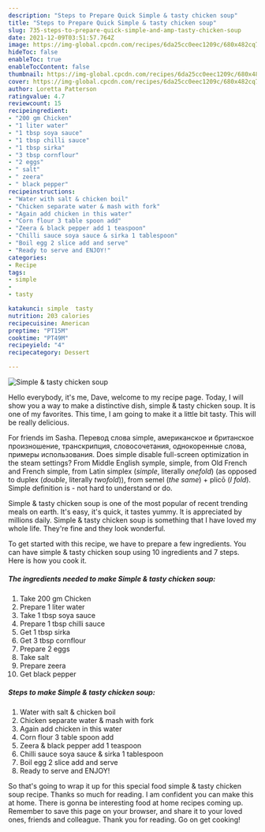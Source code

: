 ```yaml
---
description: "Steps to Prepare Quick Simple & tasty chicken soup"
title: "Steps to Prepare Quick Simple & tasty chicken soup"
slug: 735-steps-to-prepare-quick-simple-and-amp-tasty-chicken-soup
date: 2021-12-09T03:51:57.764Z
image: https://img-global.cpcdn.com/recipes/6da25cc0eec1209c/680x482cq70/simple-tasty-chicken-soup-recipe-main-photo.jpg
hideToc: false
enableToc: true
enableTocContent: false
thumbnail: https://img-global.cpcdn.com/recipes/6da25cc0eec1209c/680x482cq70/simple-tasty-chicken-soup-recipe-main-photo.jpg
cover: https://img-global.cpcdn.com/recipes/6da25cc0eec1209c/680x482cq70/simple-tasty-chicken-soup-recipe-main-photo.jpg
author: Loretta Patterson
ratingvalue: 4.7
reviewcount: 15
recipeingredient:
- "200 gm Chicken"
- "1 liter water"
- "1 tbsp soya sauce"
- "1 tbsp chilli sauce"
- "1 tbsp sirka"
- "3 tbsp cornflour"
- "2 eggs"
- " salt"
- " zeera"
- " black pepper"
recipeinstructions:
- "Water with salt & chicken boil"
- "Chicken separate water & mash with fork"
- "Again add chicken in this water"
- "Corn flour 3 table spoon add"
- "Zeera & black pepper add 1 teaspoon"
- "Chilli sauce soya sauce & sirka 1 tablespoon"
- "Boil egg 2 slice add and serve"
- "Ready to serve and ENJOY!"
categories:
- Recipe
tags:
- simple
- 
- tasty

katakunci: simple  tasty 
nutrition: 203 calories
recipecuisine: American
preptime: "PT15M"
cooktime: "PT49M"
recipeyield: "4"
recipecategory: Dessert

---
```



![Simple & tasty chicken soup](https://img-global.cpcdn.com/recipes/6da25cc0eec1209c/680x482cq70/simple-tasty-chicken-soup-recipe-main-photo.jpg)

Hello everybody, it's me, Dave, welcome to my recipe page. Today, I will show you a way to make a distinctive dish, simple & tasty chicken soup. It is one of my favorites. This time, I am going to make it a little bit tasty. This will be really delicious.

For friends im Sasha. Перевод слова simple, американское и британское произношение, транскрипция, словосочетания, однокоренные слова, примеры использования. Does simple disable full-screen optimization in the steam settings? From Middle English symple, simple, from Old French and French simple, from Latin simplex (*simple*, literally *onefold*) (as opposed to duplex (*double*, literally *twofold*)), from semel (*the same*) + plicō (*I fold*). Simple definition is - not hard to understand or do.

Simple & tasty chicken soup is one of the most popular of recent trending meals on earth. It's easy, it's quick, it tastes yummy. It is appreciated by millions daily. Simple & tasty chicken soup is something that I have loved my whole life. They're fine and they look wonderful.


To get started with this recipe, we have to prepare a few ingredients. You can have simple & tasty chicken soup using 10 ingredients and 7 steps. Here is how you cook it.

<!--inarticleads1-->

##### The ingredients needed to make Simple & tasty chicken soup:

1. Take 200 gm Chicken
1. Prepare 1 liter water
1. Take 1 tbsp soya sauce
1. Prepare 1 tbsp chilli sauce
1. Get 1 tbsp sirka
1. Get 3 tbsp cornflour
1. Prepare 2 eggs
1. Take  salt
1. Prepare  zeera
1. Get  black pepper




<!--inarticleads2-->

##### Steps to make Simple & tasty chicken soup:

1. Water with salt & chicken boil
1. Chicken separate water & mash with fork
1. Again add chicken in this water
1. Corn flour 3 table spoon add
1. Zeera & black pepper add 1 teaspoon
1. Chilli sauce soya sauce & sirka 1 tablespoon
1. Boil egg 2 slice add and serve
1. Ready to serve and ENJOY!



So that's going to wrap it up for this special food simple & tasty chicken soup recipe. Thanks so much for reading. I am confident you can make this at home. There is gonna be interesting food at home recipes coming up. Remember to save this page on your browser, and share it to your loved ones, friends and colleague. Thank you for reading. Go on get cooking!
